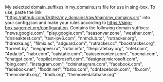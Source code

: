 My selected domain_suffixes in my_domains.srs file for use in sing-box. To use, paste the link "https://github.com/Dr4tez/my_domains/raw/main/my_domains.srs" into your config.json and make your rules according to https://sing-box.sagernet.org/configuration. Contains the following domain suffixes:
"news.google.com",
"play.google.com",
"seasonvar.zone",
"weather.com",
"dnsleaktest.com",
"test-ipv6.com",
"nnmclub.to",
"rutracker.org",
"hdrezka.ag",
"filmix.ac",
"adguard.com",
"rutracker.cc",
"booktracker.org",
"torrent.by",
"megapeer.ru",
"rutor.info",
"thepiratebay.org",
"intel.com",
"4pda.to",
"habr.com",
"oaistatic.com",
"oaiusercontent.com",
"openai.com",
"chatgpt.com",
"copilot.microsoft.com",
"designer.microsoft.com",
"bing.com",
"instagram.com",
"cdninstagram.com",
"facebook.com",
"facebook.net",
"fbcdn.net",
"fbsbx.com",
"cdnfacebook.com",
"fb.com",
"themoviedb.org",
"tmdb.org",
"themoviedatabase.org"
